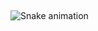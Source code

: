 ##
![Snake animation](https://https://github.com/Joao00hub/Joao00hub/blob/output/github-contribution-grid-snake.svg)

 
  
